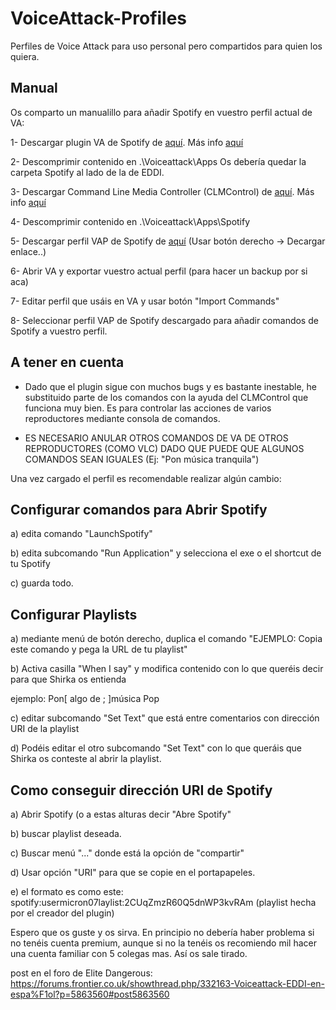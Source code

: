 # VoiceAttack-Profiles
Perfiles de Voice Attack para uso personal pero compartidos para quien los quiera.

## Manual
Os comparto un manualillo para añadir Spotify en vuestro perfil actual de VA:

1- Descargar plugin VA de Spotify de [aquí](http://www.litpixi.com/va-spotify/). Más info [aquí](http://voiceattack.com/SMF/index.php?topic=585.0/)

2- Descomprimir contenido en .\Voiceattack\Apps Os debería quedar la carpeta Spotify al lado de la de EDDI.

3- Descargar Command Line Media Controller (CLMControl) de [aquí](https://commandlinemedia.codeplex.com/). Más info [aquí](https://commandlinemedia.codeplex.com/documentation)

4- Descomprimir contenido en .\Voiceattack\Apps\Spotify

5- Descargar perfil VAP de Spotify de [aquí](https://github.com/hoksilato2/VoiceAttack-Profiles/blob/master/VAPs/Hoksilato-Spotify-Profile.vap) (Usar botón derecho -> Decargar enlace..)

6- Abrir VA y exportar vuestro actual perfil (para hacer un backup por si aca)

7- Editar perfil que usáis en VA y usar botón "Import Commands"

8- Seleccionar perfil VAP de Spotify descargado para añadir comandos de Spotify a vuestro perfil.

## A tener en cuenta

- Dado que el plugin sigue con muchos bugs y es bastante inestable, he substituido parte de los comandos con la ayuda del CLMControl que funciona muy bien. Es para controlar las acciones de varios reproductores mediante consola de comandos.

- ES NECESARIO ANULAR OTROS COMANDOS DE VA DE OTROS REPRODUCTORES (COMO VLC) DADO QUE PUEDE QUE ALGUNOS COMANDOS SEAN IGUALES (Ej: "Pon música tranquila")


Una vez cargado el perfil es recomendable realizar algún cambio:

## Configurar comandos para Abrir Spotify

a) edita comando "LaunchSpotify"

b) edita subcomando "Run Application" y selecciona el exe o el shortcut de tu Spotify

c) guarda todo.


## Configurar Playlists

a) mediante menú de botón derecho, duplica el comando "EJEMPLO: Copia este comando y pega la URL de tu playlist"

b) Activa casilla "When I say" y modifica contenido con lo que queréis decir para que Shirka os entienda

ejemplo: Pon[ algo de ; ]música Pop

c) editar subcomando "Set Text" que está entre comentarios con dirección URI de la playlist

d) Podéis editar el otro subcomando "Set Text" con lo que queráis que Shirka os conteste al abrir la playlist.



## Como conseguir dirección URI de Spotify

a) Abrir Spotify (o a estas alturas decir "Abre Spotify"

b) buscar playlist deseada.

c) Buscar menú "..." donde está la opción de "compartir"

d) Usar opción "URI" para que se copie en el portapapeles.

e) el formato es como este: spotify:usermicron07laylist:2CUqZmzR60Q5dnWP3kvRAm (playlist hecha por el creador del plugin)



Espero que os guste y os sirva. En principio no debería haber problema si no tenéis cuenta premium, aunque si no la tenéis os recomiendo mil hacer una cuenta familiar con 5 colegas mas. Así os sale tirado.


post en el foro de Elite Dangerous: 
https://forums.frontier.co.uk/showthread.php/332163-Voiceattack-EDDI-en-espa%F1ol?p=5863560#post5863560
